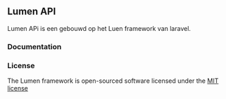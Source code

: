 ## Lumen API

Lumen APi is een gebouwd op het Luen framework van laravel. 

### Documentation

### License

The Lumen framework is open-sourced software licensed under the [MIT license](http://opensource.org/licenses/MIT)
